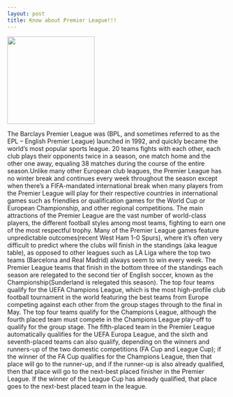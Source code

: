 ```yaml
---
layout: post
title: Know about Premier League!!!
---
```



<img src="http://www.thefootballmind.com/assets/uploads/blogs/cover_images/16-August.png" style="width: 200px;"/>

The Barclays Premier League was (BPL, and sometimes referred to as the EPL – English Premier League) launched in 1992, and quickly became the world’s most popular sports league. 20 teams fights with each other, each club plays their opponents twice in a season, one match home and the other one away, equaling 38 matches during the course of the entire season.Unlike many other European club leagues, the Premier League has no winter break and continues every week throughout the season except when there’s a FIFA-mandated international break when many players from the Premier League will play for their respective countries in international games such as friendlies or qualification games for the World Cup or European Championship, and other regional competitions.
The main attractions of the Premier League are the vast number of world-class players, the different football styles among most teams, fighting to earn one of the most respectful trophy. Many of the Premier League games feature unpredictable outcomes(recent West Ham 1-0 Spurs), where it’s often very difficult to predict where the clubs will finish in the standings (aka league table), as opposed to other leagues such as LA Liga where the top two teams (Barcelona and Real Madrid) always seem to win every week.
The Premier League teams that finish in the bottom three of the standings each season are relegated to the second tier of English soccer, known as the Championship(Sunderland is relegated this season). The top four teams qualify for the UEFA Champions League, which is the most high-profile club football tournament in the world featuring the best teams from Europe competing against each other from the group stages through to the final in May.
The top four teams qualify for the Champions League, although the fourth placed team must compete in the Champions League play-off to qualify for the group stage. The fifth-placed team in the Premier League automatically qualifies for the UEFA Europa League, and the sixth and seventh-placed teams can also qualify, depending on the winners and runners-up of the two domestic competitions (FA Cup and League Cup); if the winner of the FA Cup qualifies for the Champions League, then that place will go to the runner-up, and if the runner-up is also already qualified, then that place will go to the next-best placed finisher in the Premier League. If the winner of the League Cup has already qualified, that place goes to the next-best placed team in the league.
